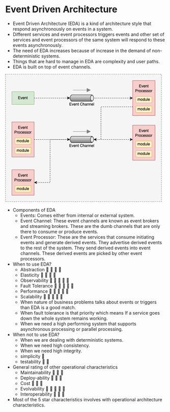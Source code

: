 # Event Driven Architecture
- Event Driven Architecture (EDA) is a kind of architecture style that respond asynchronously on events in a system.
- Different services and event processors triggers events and other set of services and event processors of the same system will respond to these events asynchronously.
- The need of EDA increases because of increase in the demand of non-deterministic systems.
- Things that are hard to manage in EDA are complexity and user paths.
- EDA is built on top of event channels. 

![Event Driven Architecture](.images/blogs-event_driven_architecture.drawio.png)

- Components of EDA
  - Events: Comes either from internal or external system.
  - Event Channel: These event channels are known as event brokers and streaming brokers. These are the dumb channels that are only there to consume or produce events.
  - Event Processor: These are the services that consume initiating events and generate derived events. They advertise derived events to the rest of the system. They send derived events into event channels. These derived events are picked by other event processors.
- When to use EDA?
  - Abstraction :star2: :star2: :star2: :star2:
  - Elasticity  :star2: :star2: :star2: :star2:
  - Observability :star2: :star2: :star2: :star2: :star2:
  - Fault Tolerance :star2: :star2: :star2: :star2: :star2:
  - Performance :star2: :star2: :star2: :star2: :star2:
  - Scalability :star2: :star2: :star2: :star2: :star2:
  - When nature of business problems talks about events or triggers than EDA is a good match.
  - When fault tolerance is that priority which means If a service goes down the whole system remains working.
  - When we need a high performing system that supports asynchronous processing or parallel processing.
- When not to use EDA?
  - When we are dealing with deterministic systems.
  - When we need high consistency.
  - When we need high integrity.
  - simplicity :star2:
  - testability :star2: :star2:
- General rating of other operational characteristics
  - Maintainability :star2: :star2: :star2:
  - Deploy-ability :star2: :star2: :star2:
  - Cost :star2: :star2: :star2:
  - Evolvability :star2: :star2: :star2: :star2: :star2:
  - Interoperability :star2: :star2: :star2:
- Most of the 5 star characteristics involves with operational architecture characteristics.